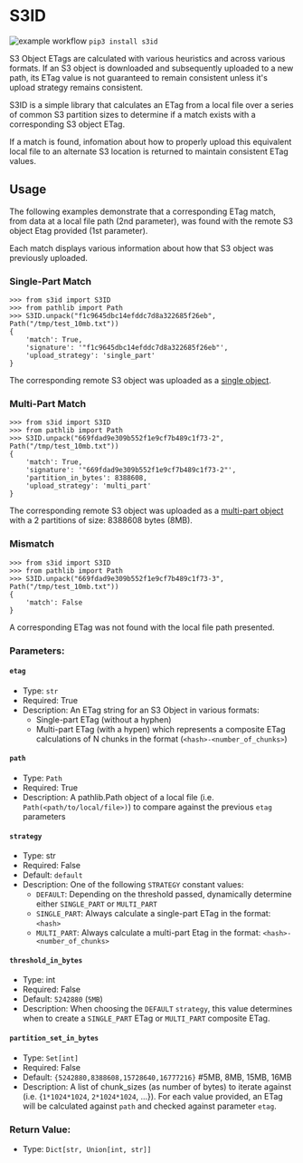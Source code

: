 # S3ID

![example workflow](https://github.com/DataDog/s3id/actions/workflows/python-package.yml/badge.svg)
`pip3 install s3id`

S3 Object ETags are calculated with various heuristics and across various formats.  If an S3 object is downloaded and subsequently uploaded to a new path, its ETag value is not guaranteed to remain consistent unless it's upload strategy remains consistent.

S3ID is a simple library that calculates an ETag from a local file over a series of common S3 partition sizes to determine if a match exists with a corresponding S3 object ETag.

If a match is found, infomation about how to properly upload this equivalent local file to an alternate S3 location is returned to maintain consistent ETag values.

## Usage

The following examples demonstrate that a corresponding ETag match, from data at a local file path (2nd parameter), was found with the remote S3 object Etag provided (1st parameter).

Each match displays various information about how that S3 object was previously uploaded.

### Single-Part Match
```
>>> from s3id import S3ID
>>> from pathlib import Path
>>> S3ID.unpack("f1c9645dbc14efddc7d8a322685f26eb", Path("/tmp/test_10mb.txt"))
{
	'match': True, 
	'signature': '"f1c9645dbc14efddc7d8a322685f26eb"',
	'upload_strategy': 'single_part'
}
```

The corresponding remote S3 object was uploaded as a [single object](https://boto3.amazonaws.com/v1/documentation/api/latest/reference/services/s3.html#S3.Client.upload_file).

### Multi-Part Match
```
>>> from s3id import S3ID
>>> from pathlib import Path
>>> S3ID.unpack("669fdad9e309b552f1e9cf7b489c1f73-2", Path("/tmp/test_10mb.txt"))
{
	'match': True, 
	'signature': '"669fdad9e309b552f1e9cf7b489c1f73-2"',
	'partition_in_bytes': 8388608,
	'upload_strategy': 'multi_part'
}
```

The corresponding remote S3 object was uploaded as a [multi-part object](https://boto3.amazonaws.com/v1/documentation/api/latest/reference/services/s3.html#S3.Client.create_multipart_upload) with a 2 partitions of size: 8388608 bytes (8MB).

### Mismatch
```
>>> from s3id import S3ID
>>> from pathlib import Path
>>> S3ID.unpack("669fdad9e309b552f1e9cf7b489c1f73-3", Path("/tmp/test_10mb.txt"))
{
	'match': False
}
```

A corresponding ETag was not found with the local file path presented.

### Parameters:

#### `etag`
- Type: `str`
- Required: True
- Description: An ETag string for an S3 Object in various formats:
	- Single-part ETag (without a hyphen)
	- Multi-part ETag (with a hypen) which represents a composite ETag calculations of N chunks in the format (`<hash>-<number_of_chunks>`) 

#### `path`
- Type: `Path`
- Required: True
- Description: A pathlib.Path object of a local file (i.e. `Path(<path/to/local/file>)`) to compare against the previous `etag` parameters

#### `strategy`
- Type: str
- Required: False
- Default: `default`
- Description: One of the following `STRATEGY` constant values:
	- `DEFAULT`: Depending on the threshold passed, dynamically determine either `SINGLE_PART` or `MULTI_PART`
	- `SINGLE_PART`: Always calculate a single-part ETag in the format: `<hash>`
	- `MULTI_PART`: Always calculate a multi-part Etag in the format: `<hash>-<number_of_chunks>`

#### `threshold_in_bytes`
- Type: int
- Required: False
- Default: `5242880` (`5MB`)
- Description: When choosing the `DEFAULT` `strategy`, this value determines when to create a `SINGLE_PART` ETag or `MULTI_PART` composite ETag.

#### `partition_set_in_bytes`
- Type: `Set[int]`
- Required: False
- Default: `{5242880,8388608,15728640,16777216}` #5MB, 8MB, 15MB, 16MB
- Description: A list of chunk_sizes (as number of bytes) to iterate against (i.e. {`1*1024*1024`, `2*1024*1024`, ...}).  For each value provided, an ETag will be calculated against `path` and checked against parameter `etag`.

### Return Value:
- Type: `Dict[str, Union[int, str]]`
